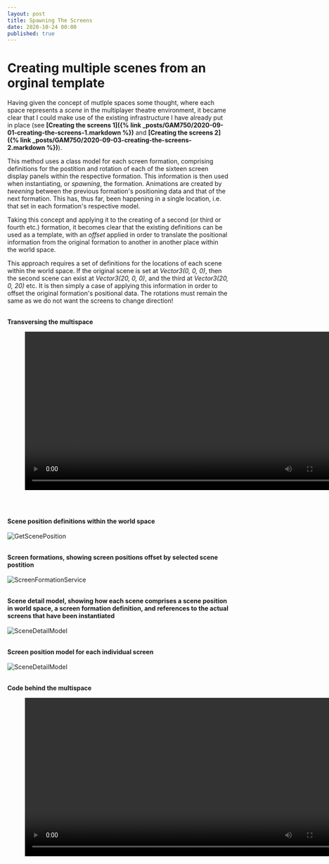```yaml
---
layout: post
title: Spawning The Screens
date: 2020-10-24 00:00
published: true
---
```


# Creating multiple scenes from an orginal template

Having given the concept of mutlple spaces some thought, where each space represents a _scene_ in the multiplayer theatre environment, it became clear that I could make use of the existing infrastructure I have already put in place (see **[Creating the screens 1]({% link _posts/GAM750/2020-09-01-creating-the-screens-1.markdown %})** and **[Creating the screens 2]({% link _posts/GAM750/2020-09-03-creating-the-screens-2.markdown %})**). 

This method uses a class model for each screen formation, comprising definitions for the postition and rotation of each of the sixteen screen display panels within the respective formation. This information is then used when instantiating, or _spawning_, the formation. Animations are created by _tweening_ between the previous formation's positioning data and that of the next formation. This has, thus far, been happening in a single location, i.e. that set in each formation's respective model. 

Taking this concept and applying it to the creating of a second (or third or fourth etc.) formation, it becomes clear that the existing definitions can be used as a template, with an _offset_ applied in order to translate the positional information from the original formation to another in another place within the world space. 

This approach requires a set of definitions for the locations of each scene within the world space. If the original scene is set at _Vector3(0, 0, 0)_, then the second scene can exist at _Vector3(20, 0, 0)_, and the third at _Vector3(20, 0, 20)_ etc. 
It is then simply a case of applying this information in order to offset the original formation's positional data. The rotations must remain the same as we do not want the screens to change direction!
<br><br>

**Transversing the multispace**
<figure class="video_container">
  <video style="width:720px;" autoplay loop>
    <source src="\media\GAM750\transverse-multispace-2.mp4" type="video/mp4">
    Woops! Your browser does not support the HTML5 video tag.
  </video>
</figure>
<br><br>

**Scene position definitions within the world space**<br><br>
![GetScenePosition](\images\GAM750\GetScenePosition-1.JPG)
<br><br>

**Screen formations, showing screen positions offset by selected scene postition**<br><br>
![ScreenFormationService](\images\GAM750\ScreenFormationService-1.JPG)
<br><br>

**Scene detail model, showing how each scene comprises a scene position in world space, a screen formation definition, and references to the actual screens that have been instantiated**<br><br>
![SceneDetailModel](\images\GAM750\SceneDetailModel.JPG)
<br><br>

**Screen position model for each individual screen**<br><br>
![SceneDetailModel](\images\GAM750\ScreenFormationModel.JPG)
<br><br>


**Code behind the multispace**
<figure class="video_container">
  <video style="width:720px;" autoplay loop>
    <source src="\media\GAM750\multispace-code-1.mp4" type="video/mp4">
    Woops! Your browser does not support the HTML5 video tag.
  </video>
</figure>